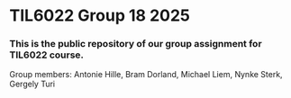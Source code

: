 # TIL6022 Group 18 2025

### This is the public repository of our group assignment for TIL6022 course.

Group members: Antonie Hille, Bram Dorland, Michael Liem, Nynke Sterk, Gergely Turi​
